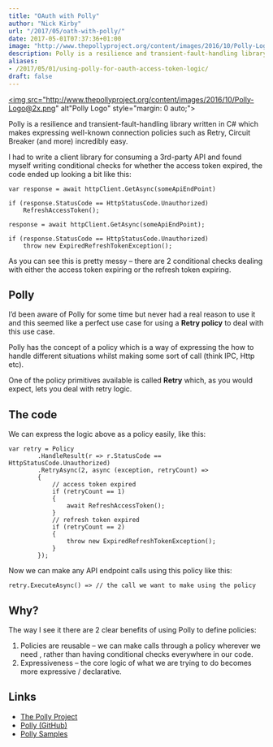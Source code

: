 ```yaml
---
title: "OAuth with Polly"
author: "Nick Kirby"
url: "/2017/05/oath-with-polly/"
date: 2017-05-01T07:37:36+01:00
image: "http://www.thepollyproject.org/content/images/2016/10/Polly-Logo@2x.png"
description: Polly is a resilience and transient-fault-handling library written in C#. Learn how to use the C# library Polly to help implement OAuth refresh token logic.
aliases:
- /2017/05/01/using-polly-for-oauth-access-token-logic/
draft: false
---
```


<a href="http://www.thepollyproject.org/" title="The Polly Project" target="_blank"><img src="http://www.thepollyproject.org/content/images/2016/10/Polly-Logo@2x.png" alt"Polly Logo" style="margin: 0 auto;"></a>

Polly is a resilience and transient-fault-handling library written in C# which makes expressing well-known connection policies such as Retry, Circuit Breaker (and more) incredibly easy.

I had to write a client library for consuming a 3rd-party API and found myself writing conditional checks for whether the access token expired, the code ended up looking a bit like this:

```
var response = await httpClient.GetAsync(someApiEndPoint)
 
if (response.StatusCode == HttpStatusCode.Unauthorized)
    RefreshAccessToken();
 
response = await httpClient.GetAsync(someApiEndPoint);
 
if (response.StatusCode == HttpStatusCode.Unauthorized)
    throw new ExpiredRefreshTokenException();
```

As you can see this is pretty messy – there are 2 conditional checks dealing with either the access token expiring or the refresh token expiring.

## Polly

I’d been aware of Polly for some time but never had a real reason to use it and this seemed like a perfect use case for using a **Retry policy** to deal with this use case.

Polly has the concept of a policy which is a way of expressing the how to handle different situations whilst making some sort of call (think IPC, Http etc).

One of the policy primitives available is called **Retry** which, as you would expect, lets you deal with retry logic.

## The code

We can express the logic above as a policy easily, like this:

```
var retry = Policy
        .HandleResult(r => r.StatusCode == HttpStatusCode.Unauthorized)
        .RetryAsync(2, async (exception, retryCount) =>
        {
            // access token expired
            if (retryCount == 1)
            {
                await RefreshAccessToken();
            }
            // refresh token expired
            if (retryCount == 2)
            {
                throw new ExpiredRefreshTokenException();
            }
        });
```

Now we can make any API endpoint calls using this policy like this:

```
retry.ExecuteAsync() => // the call we want to make using the policy
```

## Why? 

The way I see it there are 2 clear benefits of using Polly to define policies:

1. Policies are reusable – we can make calls through a policy wherever we need , rather than having conditional checks everywhere in our code.
2. Expressiveness – the core logic of what we are trying to do becomes more expressive / declarative.

## Links

- [The Polly Project](http://www.thepollyproject.org/)
- [Polly (GitHub)](https://github.com/App-vNext/Polly)
- [Polly Samples](https://github.com/App-vNext/Polly-Samples)